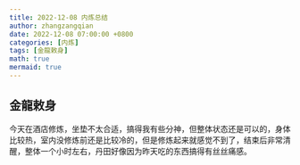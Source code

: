 ```yaml
---
title: 2022-12-08 内炼总结
author: zhangzangqian
date: 2022-12-08 07:00:00 +0800
categories: [内炼]
tags: [金龍敕身]
math: true
mermaid: true
---
```


## 金龍敕身

今天在酒店修炼，坐垫不太合适，搞得我有些分神，但整体状态还是可以的，身体比较热，室内没修炼前还是比较冷的，但是修炼起来就感觉不到了，结束后非常清醒，整体一个小时左右，丹田好像因为昨天吃的东西搞得有丝丝痛感。